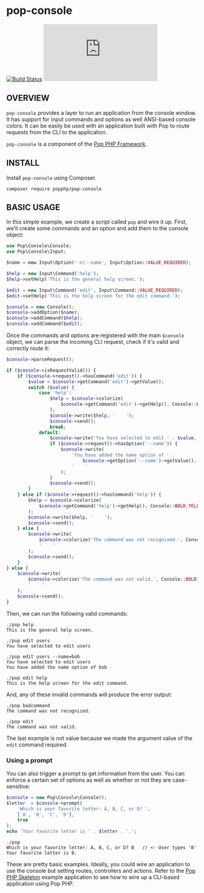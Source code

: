 pop-console
===========

[![Build Status](https://travis-ci.org/popphp/pop-console.svg?branch=master)](https://travis-ci.org/popphp/pop-console)
[![Coverage Status](http://cc.popphp.org/coverage.php?comp=pop-console)](http://cc.popphp.org/pop-console/)

OVERVIEW
--------
`pop-console` provides a layer to run an application from the console window.
It has support for input commands and options as well ANSI-based console colors.
It can be easily be used with an application built with Pop to route requests
from the CLI to the application.

`pop-console` is a component of the [Pop PHP Framework](http://www.popphp.org/).

INSTALL
-------

Install `pop-console` using Composer.

    composer require popphp/pop-console


BASIC USAGE
-----------

In this simple example, we create a script called `pop` and wire it up. First,
we'll create some commands and an option and add them to the console object:

```php
use Pop\Console\Console;
use Pop\Console\Input;

$name = new Input\Option('-n|--name', Input\Option::VALUE_REQUIRED);

$help = new Input\Command('help');
$help->setHelp('This is the general help screen.');

$edit = new Input\Command('edit', Input\Command::VALUE_REQUIRED);
$edit->setHelp('This is the help screen for the edit command.');

$console = new Console();
$console->addOption($name);
$console->addCommand($help);
$console->addCommand($edit);
```

Once the commands and options are registered with the main `$console` object, we
can parse the incoming CLI request, check if it's valid and correctly route it:

```php
$console->parseRequest();

if ($console->isRequestValid()) {
    if ($console->request()->hasCommand('edit')) {
        $value = $console->getCommand('edit')->getValue();
        switch ($value) {
            case 'help':
                $help = $console->colorize(
                    $console->getCommand('edit')->getHelp(), Console::BOLD_YELLOW
                );
                $console->write($help, '    ');
                $console->send();
                break;
            default:
                $console->write('You have selected to edit ' . $value, '    ');
                if ($console->request()->hasOption('--name')) {
                    $console->write(
                        'You have added the name option of ' .
                            $console->getOption('--name')->getValue(),
                        '    '
                    );
                }
                $console->send();
        }
    } else if ($console->request()->hasCommand('help')) {
        $help = $console->colorize(
            $console->getCommand('help')->getHelp(), Console::BOLD_YELLOW
        );
        $console->write($help, '    ');
        $console->send();
    } else {
        $console->write(
            $console->colorize('The command was not recognized.', Console::BOLD_RED),
            '    '
        );
        $console->send();
    }
} else {
    $console->write(
        $console->colorize('The command was not valid.', Console::BOLD_RED),
        '    '
    );
    $console->send();
}
```

Then, we can run the following valid commands:

    ./pop help
    This is the general help screen.

    ./pop edit users
    You have selected to edit users

    ./pop edit users --name=bob
    You have selected to edit users
    You have added the name option of bob

    ./pop edit help
    This is the help screen for the edit command.

And, any of these invalid commands will produce the error output:

    ./pop badcommand
    The command was not recognized.

    ./pop edit
    The command was not valid.

The last example is not value because we made the argument value of
the `edit` command required.

### Using a prompt

You can also trigger a prompt to get information from the user. You can enforce
a certain set of options as well as whether or not they are case-sensitive:

```php
$console = new Pop\Console\Console();
$letter  = $console->prompt(
    'Which is your favorite letter: A, B, C, or D? ',
    ['A', 'B', 'C', 'D'],
    true
);
echo 'Your favorite letter is ' . $letter . '.';
```

    ./pop
    Which is your favorite letter: A, B, C, or D? B   // <- User types 'B'
    Your favorite letter is B.

These are pretty basic examples. Ideally, you could wire an application to
use the console but setting routes, controllers and actions. Refer to the
[Pop PHP Skeleton](https://github.com/popphp/popphp-skeleton) example application
to see how to wire up a CLI-based application using Pop PHP.
